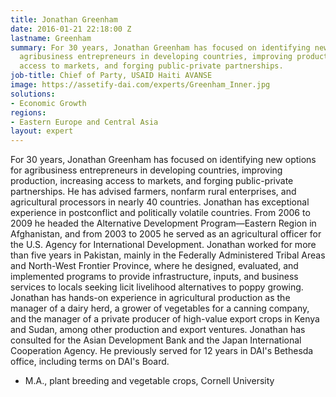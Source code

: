 ```yaml
---
title: Jonathan Greenham
date: 2016-01-21 22:18:00 Z
lastname: Greenham
summary: For 30 years, Jonathan Greenham has focused on identifying new options for
  agribusiness entrepreneurs in developing countries, improving production, increasing
  access to markets, and forging public-private partnerships.
job-title: Chief of Party, USAID Haiti AVANSE
image: https://assetify-dai.com/experts/Greenham_Inner.jpg
solutions:
- Economic Growth
regions:
- Eastern Europe and Central Asia
layout: expert
---
```


For 30 years, Jonathan Greenham has focused on identifying new options for agribusiness entrepreneurs in developing countries, improving production, increasing access to markets, and forging public-private partnerships. He has advised farmers, nonfarm rural enterprises, and agricultural processors in nearly 40 countries. Jonathan has exceptional experience in postconflict and politically volatile countries. From 2006 to 2009 he headed the Alternative Development Program—Eastern Region in Afghanistan, and from 2003 to 2005 he served as an agricultural officer for the U.S. Agency for International Development. Jonathan worked for more than five years in Pakistan, mainly in the Federally Administered Tribal Areas and North-West Frontier Province, where he designed, evaluated, and implemented programs to provide infrastructure, inputs, and business services to locals seeking licit livelihood alternatives to poppy growing. Jonathan has hands-on experience in agricultural production as the manager of a dairy herd, a grower of vegetables for a canning company, and the manager of a private producer of high-value export crops in Kenya and Sudan, among other production and export ventures. Jonathan has consulted for the Asian Development Bank and the Japan International Cooperation Agency. He previously served for 12 years in DAI's Bethesda office, including terms on DAI's Board.

* M.A., plant breeding and vegetable crops, Cornell University